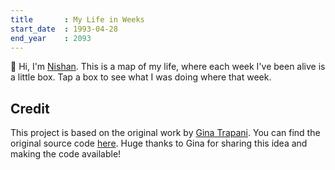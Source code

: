 ```yaml
---
title       : My Life in Weeks
start_date	: 1993-04-28
end_year    : 2093
---
```


👋 Hi, I'm [Nishan](https://www.nishan-shetty.com/). This is a map of my life, where each week I've been alive is a little box. Tap a box to see what I was doing where that week.

## Credit  
This project is based on the original work by [Gina Trapani](https://ginatrapani.org/). You can find the original source code [here](https://github.com/ginatrapani/life-in-weeks). Huge thanks to Gina for sharing this idea and making the code available! 
